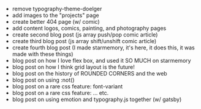 - remove typography-theme-doelger
- add images to the "projects" page
- create better 404 page (w/ comic)
- add content logos, comics, painting, and photography pages
- create second blog post (js array push/pop comic article)
- create third blog post (js array shift/unshift comic article)
- create fourth blog post (I made starmemory, it's here, it does this, it was made with these things)
- blog post on how I love flex box, and used it SO MUCH on starmemory
- blog post on how I think grid layout is the future!
- blog post on the history of ROUNDED CORNERS and the web
- blog post on using :not()
- blog post on a rare css feature: font-variant
- blog post on a rare css feature: ... etc.
- blog post on using emotion and typography.js together (w/ gatsby)
